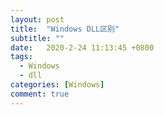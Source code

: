 ```yaml
---
layout: post
title:  "Windows DLL区别"
subtitle: ""
date:   2020-2-24 11:13:45 +0800
tags:
  - Windows
  - dll
categories: [Windows]
comment: true
---
```


